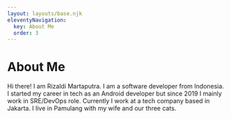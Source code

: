```yaml
---
layout: layouts/base.njk
eleventyNavigation:
  key: About Me
  order: 3
---
```

# About Me

Hi there! I am Rizaldi Martaputra. I am a software developer from
Indonesia. I started my career in tech as an Android developer but since
2019 I mainly work in SRE/DevOps role. Currently I work at a tech company
based in Jakarta. I live in Pamulang with my wife and our three cats.

